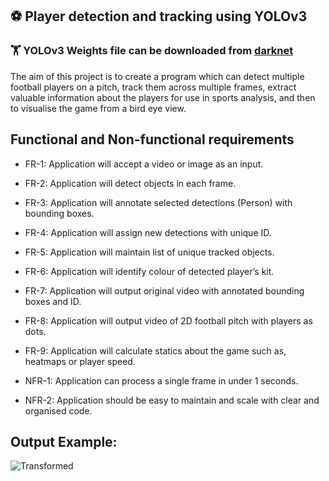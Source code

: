 ## :soccer: Player detection and tracking using YOLOv3

### :weight_lifting: YOLOv3 Weights file can be downloaded from [darknet](https://pjreddie.com/darknet/yolo/)
The aim of this project is to create a program which can detect multiple football players on a pitch, track them across multiple frames, extract valuable information about the players for use in sports analysis, and then to visualise the game from a bird eye view.

## Functional and Non-functional requirements
-	FR-1: Application will accept a video or image as an input. 
-	FR-2: Application will detect objects in each frame.
-	FR-3: Application will annotate selected detections (Person) with bounding boxes.
-	FR-4: Application will assign new detections with unique ID.
-	FR-5: Application will maintain list of unique tracked objects.
-	FR-6: Application will identify colour of detected player’s kit.
-	FR-7: Application will output original video with annotated bounding boxes and ID.
-	FR-8: Application will output video of 2D football pitch with players as dots.
-	FR-9: Application will calculate statics about the game such as, heatmaps or player speed.

-	NFR-1: Application can process a single frame in under 1 seconds.
-	NFR-2: Application should be easy to maintain and scale with clear and organised code.


## Output Example:

![Transformed](https://user-images.githubusercontent.com/116662024/231203575-fd0a12de-923d-4de0-b8ed-f86e5aea4c11.png)
